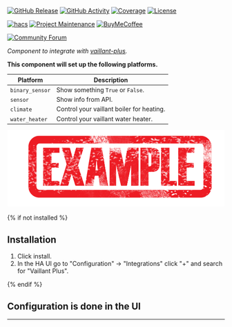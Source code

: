 [![GitHub Release][releases-shield]][releases]
[![GitHub Activity][commits-shield]][commits]
[![Coverage][coverage-shield]][coverage]
[![License][license-shield]][license]

[![hacs][hacsbadge]][hacs]
[![Project Maintenance][maintenance-shield]][user_profile]
[![BuyMeCoffee][buymecoffeebadge]][buymecoffee]

[![Community Forum][forum-shield]][forum]

_Component to integrate with [vaillant-plus][vaillant-plus]._

**This component will set up the following platforms.**

Platform | Description
-- | --
`binary_sensor` | Show something `True` or `False`.
`sensor` | Show info from API.
`climate` | Control your vaillant boiler for heating.
`water_heater` | Control your vaillant water heater.

![example][exampleimg]

{% if not installed %}
## Installation

1. Click install.
1. In the HA UI go to "Configuration" -> "Integrations" click "+" and search for "Vaillant Plus".

{% endif %}


## Configuration is done in the UI

<!---->

***

[vaillant-plus]: https://github.com/daxingplay/home-assistant-vaillant-plus
[buymecoffee]: https://www.buymeacoffee.com/daxingplay
[buymecoffeebadge]: https://img.shields.io/badge/buy%20me%20a%20coffee-donate-yellow.svg?style=for-the-badge
[commits-shield]: https://img.shields.io/github/commit-activity/y/daxingplay/home-assistant-vaillant-plus.svg?style=for-the-badge
[commits]: https://github.com/daxingplay/home-assistant-vaillant-plus/commits/master
[hacs]: https://hacs.xyz
[hacsbadge]: https://img.shields.io/badge/HACS-Custom-orange.svg?style=for-the-badge
[coverage-shield]: https://img.shields.io/coverallsCoverage/github/daxingplay/home-assistant-vaillant-plus?style=for-the-badge
[coverage]: https://coveralls.io/github/daxingplay/home-assistant-vaillant-plus?branch=master
[exampleimg]: example.png
[forum-shield]: https://img.shields.io/badge/community-forum-brightgreen.svg?style=for-the-badge
[forum]: https://github.com/daxingplay/home-assistant-vaillant-plus/issues
[license]: https://github.com/daxingplay/home-assistant-vaillant-plus/blob/main/LICENSE
[license-shield]: https://img.shields.io/github/license/daxingplay/home-assistant-vaillant-plus.svg?style=for-the-badge
[maintenance-shield]: https://img.shields.io/badge/maintainer-daxingplay-blue.svg?style=for-the-badge
[releases-shield]: https://img.shields.io/github/release/daxingplay/home-assistant-vaillant-plus.svg?style=for-the-badge
[releases]: https://github.com/daxingplay/home-assistant-vaillant-plus/releases
[user_profile]: https://github.com/daxingplay
